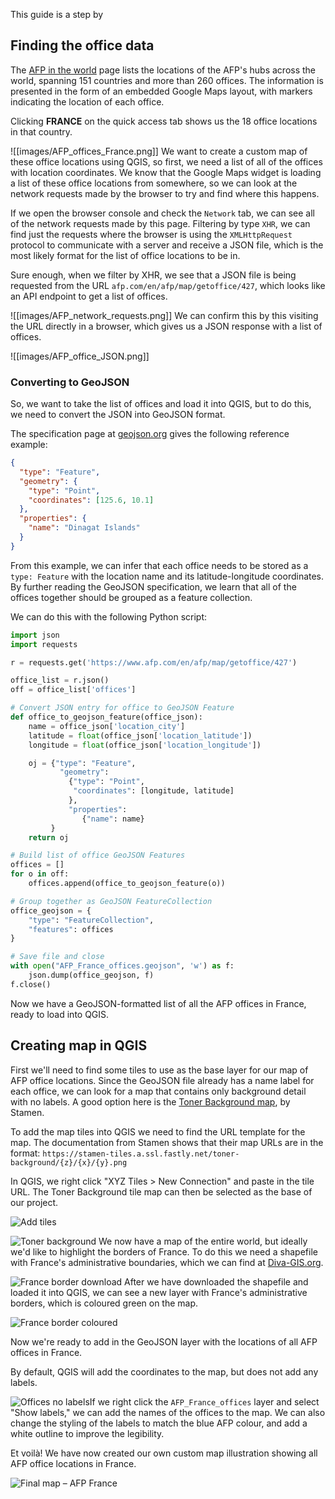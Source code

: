 
This guide is a step by 

## Finding the office data

The [AFP in the world](https://www.afp.com/en/agency/about/afp-world) page lists the locations of the AFP's hubs across the world, spanning 151 countries and more than 260 offices. The information is presented in the form of an embedded Google Maps layout, with markers indicating the location of each office.

Clicking **FRANCE** on the quick access tab shows us the 18 office locations in that country.

![[images/AFP_offices_France.png]]
We want to create a custom map of these office locations using QGIS, so first, we need a list of all of the offices with location coordinates. We know that the Google Maps widget is loading a list of these office locations from somewhere, so we can look at the network requests made by the browser to try and find where this happens. 

If we open the browser console and check the `Network` tab, we can see all of the network requests made by this page. Filtering by type `XHR`, we can find just the requests where the browser is using the `XMLHttpRequest` protocol to communicate with a server and receive a JSON file, which is the most likely format for the list of office locations to be in.

Sure enough, when we filter by XHR, we see that a JSON file is being requested from the URL `afp.com/en/afp/map/getoffice/427`, which looks like an API endpoint to get a list of offices.

![[images/AFP_network_requests.png]] 
We can confirm this by this visiting the URL directly in a browser, which gives us a JSON response with a list of offices.

![[images/AFP_office_JSON.png]]

### Converting to GeoJSON

So, we want to take the list of offices and load it into QGIS, but to do this, we need to convert the JSON into GeoJSON format.

The specification page at [geojson.org](https://geojson.org/) gives the following reference example:

```json
{
  "type": "Feature",
  "geometry": {
    "type": "Point",
    "coordinates": [125.6, 10.1]
  },
  "properties": {
    "name": "Dinagat Islands"
  }
}
```

From this example, we can infer that each office needs to be stored as a `type: Feature` with the location name and its latitude-longitude coordinates. By further reading the GeoJSON specification, we learn that all of the offices together should be grouped as a feature collection.

We can do this with the following Python script:
```python
import json
import requests  

r = requests.get('https://www.afp.com/en/afp/map/getoffice/427')

office_list = r.json()
off = office_list['offices']

# Convert JSON entry for office to GeoJSON Feature
def office_to_geojson_feature(office_json):
	name = office_json['location_city']
	latitude = float(office_json['location_latitude'])
	longitude = float(office_json['location_longitude'])

	oj = {"type": "Feature",
		   "geometry":
		     {"type": "Point",
		      "coordinates": [longitude, latitude]
		     },
		     "properties":
		        {"name": name}
		 }
	return oj

# Build list of office GeoJSON Features
offices = []
for o in off:
	offices.append(office_to_geojson_feature(o))

# Group together as GeoJSON FeatureCollection
office_geojson = {
	"type": "FeatureCollection",
	"features": offices
}

# Save file and close
with open("AFP_France_offices.geojson", 'w') as f:
	json.dump(office_geojson, f)
f.close()
```
Now we have a GeoJSON-formatted list of all the AFP offices in France, ready to load into QGIS.

## Creating map in QGIS

First we'll need to find some tiles to use as the base layer for our map of AFP office locations. Since the GeoJSON file already has a name label for each office, we can look for a map that contains only background detail with no labels. A good option here is the [Toner Background map](http://maps.stamen.com/toner-background/#8/37.771/-122.377), by Stamen.

To add the map tiles into QGIS we need to find the URL template for the map. The documentation from Stamen shows that their map URLs are in the format: `https://stamen-tiles.a.ssl.fastly.net/toner-background/{z}/{x}/{y}.png`

In QGIS, we right click "XYZ Tiles > New Connection" and paste in the tile URL. The Toner Background tile map can then be selected as the base of our project.

![Add tiles](images/Add-tiles.png)

![Toner background](images/Toner-background.png)
We now have a map of the entire world, but ideally we'd like to highlight the borders of France. To do this we need a shapefile with France's administrative boundaries, which we can find at [Diva-GIS.org](http://www.diva-gis.org/gdata).

![France border download](images/France-border-download.png)
After we have downloaded the shapefile and loaded it into QGIS, we can see a new layer with France's administrative borders, which is coloured green on the map.

![France border coloured](images/France-border-coloured.png)

Now we're ready to add in the GeoJSON layer with the locations of all AFP offices in France. 

By default, QGIS will add the coordinates to the map, but does not add any labels.

![Offices no labels](images/Offices-no-labels.png)If we right click the `AFP_France_offices` layer and select "Show labels," we can add the names of the offices to the map. We can also change the styling of the labels to match the blue AFP colour, and add a white outline to improve the legibility.

Et voilà! We have now created our own custom map illustration showing all AFP office locations in France. 

![Final map – AFP France](images/Final-map-AFP-France.png)

